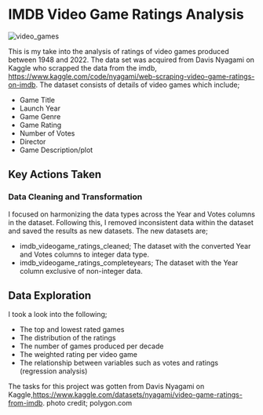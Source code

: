 # IMDB Video Game Ratings Analysis

![video_games](https://user-images.githubusercontent.com/88348888/207042146-309c3787-5509-4401-9f6b-0361442da3af.jpg)

This is my take into the analysis of ratings of video games produced between 1948 and 2022. The data set was acquired from Davis Nyagami on Kaggle who scrapped the data
from the imdb, https://www.kaggle.com/code/nyagami/web-scraping-video-game-ratings-on-imdb.
The dataset consists of details of video games which include;

- Game Title
- Launch Year
- Game Genre
- Game Rating
- Number of Votes
- Director
- Game Description/plot

## Key Actions Taken

### Data Cleaning and Transformation
I focused on harmonizing the data types across the Year and Votes columns in the dataset. Following this, I removed inconsistent data within the dataset and saved 
the results as new datasets. The new datasets are;

- imdb_videogame_ratings_cleaned; The dataset with the converted Year and Votes columns to integer data type.
- imdb_videogame_ratings_completeyears; The dataset with the Year column exclusive of non-integer data.

## Data Exploration
I took a look into the following;

- The top and lowest rated games
- The distribution of the ratings 
- The number of games produced per decade
- The weighted rating per video game
- The relationship between variables such as votes and ratings (regression analysis)

The tasks for this project was gotten from Davis Nyagami on Kaggle,https://www.kaggle.com/datasets/nyagami/video-game-ratings-from-imdb.
photo credit; polygon.com

